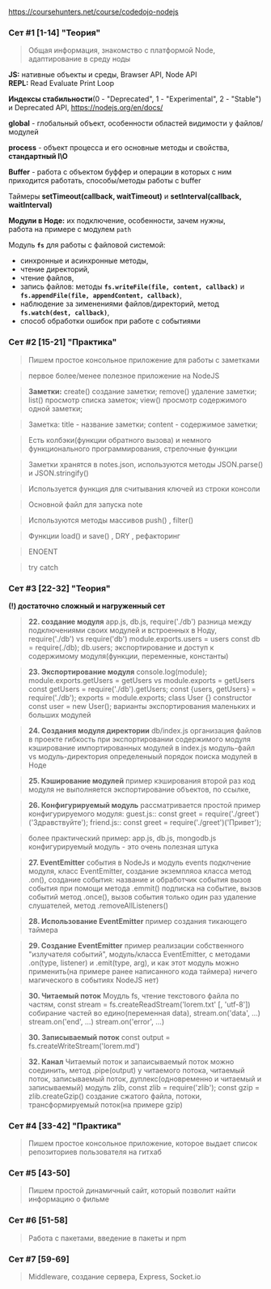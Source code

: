 https://coursehunters.net/course/codedojo-nodejs

### Сет #1 [1-14]  "Теория"
 > Общая информация, знакомство с платформой Node, адаптирование в среду ноды

**JS:** нативные объекты и среды, Brawser API, Node API  
**REPL:** Read Evaluate Print Loop  

**Индексы стабильности**(0 - "Deprecated", 1 - "Experimental", 2 - "Stable") и Deprecated API, https://nodejs.org/en/docs/  

**global** - глобальный объект, особенности областей видимости у файлов/модулей  

**process** - объект процесса и его основные методы и свойства, **стандартный I\O**

**Buffer** - работа с объектом буффер и операции в которых с ним приходится работать, способы/методы работы с buffer  

Таймеры **setTimeout(callback, waitTimeout)** и **setInterval(callback, waitInterval)**  

**Модули в Ноде:** их подключение, особенности, зачем нужны,  
работа на примере с модулем `path`  

Модуль __`fs`__ для работы с файловой системой:
 - синхронные и асинхронные методы, 
 - чтение директорий,
 - чтение файлов, 
 - запись файлов: методы __`fs.writeFile(file, content, callback)`__ и __`fs.appendFile(file, appendContent, callback)`__, 
 - наблюдение за зименениями файлов/директорий, метод __`fs.watch(dest, callback)`__,
 - способ обработки ошибок при работе с событиями  




### Сет #2 [15-21]  "Практика"
 > Пишем простое консольное приложение для работы с заметками

 > первое более/менее полезное приложение на NodeJS

 > __Заметки:__ 
 create() создание заметки; 
 remove() удаление заметки; 
 list() просмотр списка заметок;
 view() просмотр содержимого одной заметки;


 > Заметка: 
 title - название заметки;
 content - содержимое заметки;


 > Есть колбэки(функции обратного вызова) и немного функционального программирования,
 стрелочные функции

 > Заметки хранятся в notes.json,
 используются методы JSON.parse() и JSON.stringify()

 > Используется функция для считывания ключей из строки консоли

 > Основной файл для запуска note

 > Используются методы массивов push() , filter()

 > Функции load() и save() , DRY ,  рефакторинг

 > ENOENT

 > try catch







### Сет #3 [22-32] "Теория"
__(!) достаточно сложный и нагруженный сет__


 > __22. создание модуля__
 app.js, db.js, require('./db')
 разница между подключениями своих модулей и встроенных в Ноду, require('./db')  vs  require('db')
 module.exports.users = users
 const db = require(./db);
 db.users;
 экспортирование и доступ к содержимому модуля(функции, переменные, константы)

 
 > __23. Экспортирование модуля__
 console.log(module);
 module.exports.getUsers = getUsers   vs   module.exports = getUsers
 const getUsers = require('./db').getUsers;
 const {users, getUsers} = require('./db');
 exports = module.exports;
 class User {}
 constructor
 const user = new User();
 варианты экспортирования маленьких и больших модулей


 > __24. Создания модуля директории__
 db/index.js
 организация файлов в проекте
 гибкость при экспортировании содержимого модуля
 кэширование импортированных модулей в index.js
 модуль-файл   vs   модуль-директория
 определеныый порядок поиска модулей в Ноде


 > __25. Кэширование модулей__
 пример кэширования
 второй раз код модуля не выполняется
 экспортирование объектов, по ссылке, 


 > __26. Конфигурируемый модуль__
 рассматривается простой пример конфигурируемого модуля:
 guest.js::  const greet = require('./greet')('Здравствуйте');
 friend.js:: const greet = require('./greet')('Привет');
 
 > более практический пример:
 app.js, db.js, mongodb.js
 конфигурируемый модуль - это очень полезная штука


 > __27. EventEmitter__
 события в NodeJs и модуль events
 подклчение модуля, класс EventEmitter, создание экземпляоа класса
 метод .on(), создание события: название и обработчик события
 вызов события при помощи метода .emmit()
 подписка на событие, вызов событий
 метод .once(), вызов события только один раз
 удаление слушателей, метод .removeAllListeners()


 > __28. Использование EventEmitter__
 пример создания тикающего таймера


 > __29. Создание EventEmitter__
 пример реализации собственного "излучателя событий", модуль/класса EventEmitter,
 с методами .on(type, listener) и .emit(type, arg), 
 и как этот модуль можно применить(на примере ранее написанного кода таймера)
 ничего магического в событиях NodeJS нет)
 

 > __30. Читаемый поток__
 Моудль fs, чтение текстового файла по частям,
 const stream = fs.createReadStream('lorem.txt' [, 'utf-8'])
 собирание частей во едино(переменная data),
 stream.on('data', ...)
 stream.on('end', ...)
 stream.on('error', ...)


 > __30. Записываемый поток__
 const output = fs.createWriteStream('lorem.md')


 > __32. Канал__
 Читаемый поток и запаисываемый поток можно соединить,
 метод .pipe(output) у читаемого потока,
 читаемый поток, записываемый поток, дуплекс(одновременно и читаемый и записываемый)
 модуль zlib,
 const zlib = require('zlib');
 const gzip = zlib.createGzip()
 создание сжатого файла,
 потоки, трансформируемый поток(на примере gzip)









### Сет #4 [33-42]  "Практика"
 > Пишем простое консольное  приложение, которое выдает список репозиториев пользователя на гитхаб


### Сет #5 [43-50]
 > Пишем простой динамичный сайт, который позволит найти информацию о фильме


### Сет #6 [51-58]
 > Работа с пакетами, введение в пакеты и npm


### Сет #7 [59-69]
 > Middleware, создание сервера, Express, Socket.io 
